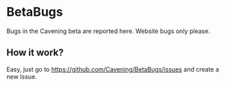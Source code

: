 # BetaBugs
Bugs in the Cavening beta are reported here. Website bugs only please.

## How it work?
Easy, just go to https://github.com/Cavening/BetaBugs/issues and create a new Issue.
